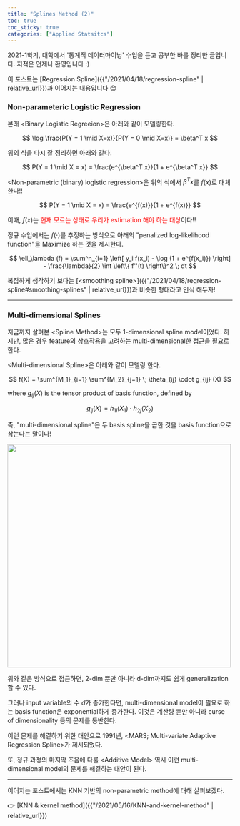 ```yaml
---
title: "Splines Method (2)"
toc: true
toc_sticky: true
categories: ["Applied Statsitcs"]
---
```


2021-1학기, 대학에서 '통계적 데이터마이닝' 수업을 듣고 공부한 바를 정리한 글입니다. 지적은 언제나 환영입니다 :)

이 포스트는 [Regression Spline]({{"/2021/04/18/regression-spline" | relative_url}})과 이어지는 내용입니다 😊

### Non-parameteric Logistic Regression

본래 \<Binary Logistic Regreeion\>은 아래와 같이 모델링한다.

$$
\log \frac{P(Y = 1 \mid X=x)}{P(Y = 0 \mid X=x)} = \beta^T x
$$

위의 식을 다시 잘 정리하면 아래와 같다.

$$
P(Y = 1 \mid X = x) = \frac{e^{\beta^T x}}{1 + e^{\beta^T x}}
$$

\<Non-parametric (binary) logistic regression\>은 위의 식에서 $\beta^T x$를 $f(x)$로 대체한다!!

$$
P(Y = 1 \mid X = x) = \frac{e^{f(x)}}{1 + e^{f(x)}}
$$

이때, $f(x)$는 <span style="color:red">현재 모르는 상태로 우리가 estimation 해야 하는 대상</span>이다!!

정규 수업에서는 $f(\cdot)$를 추정하는 방식으로 아래의 "penalized log-likelihood function"을 Maximize 하는 것을 제시한다.

$$
\ell_\lambda (f) = \sum^n_{i=1} \left[ y_i f(x_i) - \log (1 + e^{f(x_i)}) \right] - \frac{\lambda}{2} \int \left\{ f''(t) \right\}^2 \; dt
$$

복잡하게 생각하기 보다는 [\<smoothing spline\>]({{"/2021/04/18/regression-spline#smoothing-splines" | relative_url}})과 비슷한 형태라고 인식 해두자!

<hr/>

### Multi-dimensional Splines

지금까지 살펴본 \<Spline Method\>는 모두 1-dimensional spline model이었다. 하지만, 많은 경우 feature의 상호작용을 고려하는 multi-dimensional한 접근을 필요로 한다.

\<Multi-dimensional Spline\>은 아래와 같이 모델링 한다.

$$
f(X) = \sum^{M_1}_{i=1} \sum^{M_2}_{j=1} \; \theta_{ij} \cdot g_{ij} (X)
$$

where $g_{ij}(X)$ is the tensor product of basis function, defined by

$$
g_{ij}(X) = h_{1i} (X_1) \cdot h_{2j} (X_2)
$$

즉, "multi-dimensional spline"은 두 basis spline을 곱한 것을 basis function으로 삼는다는 말이다!

<div class="img-wrapper">
  <img src="{{ "/images/computer-science/statistical-data-mining/multi-dimensional-spline-1.png" | relative_url }}" width="500px">
</div>

위와 같은 방식으로 접근하면, 2-dim 뿐만 아니라 d-dim까지도 쉽게 generalization 할 수 있다.

그러나 input variable의 수 $d$가 증가한다면, multi-dimensional model이 필요로 하는 basis function은 exponential하게 증가한다. 이것은 계산량 뿐만 아니라 curse of dimensionality 등의 문제를 동반한다.

이런 문제를 해결하기 위한 대안으로 1991년, \<MARS; Multi-variate Adaptive Regression Spline\>가 제시되었다.

또, 정규 과정의 마지막 즈음에 다룰 \<Additive Model\> 역시 이런 multi-dimensional model의 문제를 해결하는 대안이 된다.

<hr/>

이어지는 포스트에서는 KNN 기반의 non-parametric method에 대해 살펴보겠다.

👉 [KNN & kernel method]({{"/2021/05/16/KNN-and-kernel-method" | relative_url}})

